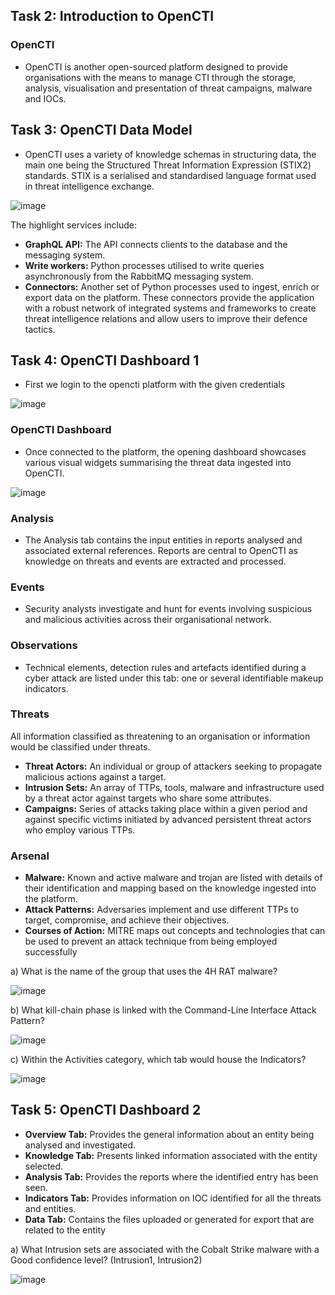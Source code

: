 ## Task 2: Introduction to OpenCTI
### OpenCTI
- OpenCTI is another open-sourced platform designed to provide organisations with the means to manage CTI through the storage, analysis, visualisation and presentation of threat campaigns, malware and IOCs.

## Task 3: OpenCTI Data Model
- OpenCTI uses a variety of knowledge schemas in structuring data, the main one being the Structured Threat Information Expression (STIX2) standards. STIX is a serialised and standardised language format used in threat intelligence exchange.

![image](https://github.com/Akhilkj123/Cyber-Security/assets/65653010/cef84cc0-e544-4049-9f3b-7fec969eb756)

The highlight services include:

- **GraphQL API:** The API connects clients to the database and the messaging system.
- **Write workers:** Python processes utilised to write queries asynchronously from the RabbitMQ messaging system.
- **Connectors:** Another set of Python processes used to ingest, enrich or export data on the platform. These connectors provide the application with a robust network of integrated systems and frameworks to create threat intelligence relations and allow users to improve their defence tactics.

## Task 4: OpenCTI Dashboard 1
- First we login to the opencti platform with the given credentials

![image](https://github.com/Akhilkj123/Cyber-Security/assets/65653010/1c1e77b8-fc72-40ab-99ad-0942195637ab)

### OpenCTI Dashboard
- Once connected to the platform, the opening dashboard showcases various visual widgets summarising the threat data ingested into OpenCTI.

![image](https://github.com/Akhilkj123/Cyber-Security/assets/65653010/e13dbf26-d891-4559-8bc5-6d4f991824a5)

### Analysis
- The Analysis tab contains the input entities in reports analysed and associated external references. Reports are central to OpenCTI as knowledge on threats and events are extracted and processed.


 ### Events
 - Security analysts investigate and hunt for events involving suspicious and malicious activities across their organisational network.


### Observations
- Technical elements, detection rules and artefacts identified during a cyber attack are listed under this tab: one or several identifiable makeup indicators.

### Threats
All information classified as threatening to an organisation or information would be classified under threats.
- **Threat Actors:** An individual or group of attackers seeking to propagate malicious actions against a target.
- **Intrusion Sets:** An array of TTPs, tools, malware and infrastructure used by a threat actor against targets who share some attributes.
- **Campaigns:** Series of attacks taking place within a given period and against specific victims initiated by advanced persistent threat actors who employ various TTPs.

### Arsenal
- **Malware:** Known and active malware and trojan are listed with details of their identification and mapping based on the knowledge ingested into the platform.
- **Attack Patterns:** Adversaries implement and use different TTPs to target, compromise, and achieve their objectives.
- **Courses of Action:** MITRE maps out concepts and technologies that can be used to prevent an attack technique from being employed successfully

a) What is the name of the group that uses the 4H RAT malware?

![image](https://github.com/Akhilkj123/Cyber-Security/assets/65653010/d3cc159a-817b-4e23-a0a6-70a10bc816e3)

b) What kill-chain phase is linked with the Command-Line Interface Attack Pattern? 

![image](https://github.com/Akhilkj123/Cyber-Security/assets/65653010/c899644a-2a42-4b1b-b1a0-62c49d6b2c58)

c) Within the Activities category, which tab would house the Indicators?

![image](https://github.com/Akhilkj123/Cyber-Security/assets/65653010/2b40e8b4-1edf-4409-984d-1b6265e98c86)

## Task 5: OpenCTI Dashboard 2
- **Overview Tab:** Provides the general information about an entity being analysed and investigated.
- **Knowledge Tab:** Presents linked information associated with the entity selected.
- **Analysis Tab:** Provides the reports where the identified entry has been seen.
- **Indicators Tab:** Provides information on IOC identified for all the threats and entities.
- **Data Tab:** Contains the files uploaded or generated for export that are related to the entity

a) What Intrusion sets are associated with the Cobalt Strike malware with a Good confidence level? (Intrusion1, Intrusion2)

![image](https://github.com/Akhilkj123/Cyber-Security/assets/65653010/3afe0692-606d-45c2-aea3-1f93c0a520f3)





